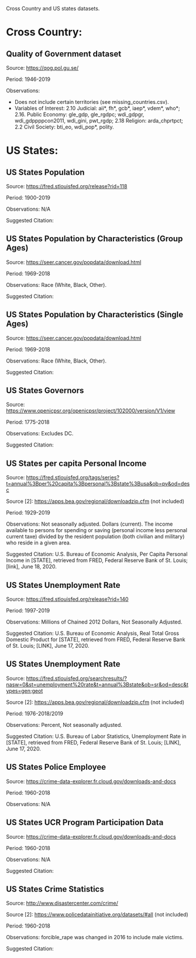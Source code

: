 Cross Country and US states datasets.

# Cross Country:

## Quality of Government dataset 

Source: https://qog.pol.gu.se/

Period: 1946-2019

Observations: 
- Does not include certain territories (see missing_countries.csv).
- Variables of Interest: 
2.10 Judicial: aii*, fh*, gcb*, iaep*, vdem*, who*; 2.16. Public Economy: gle_gdp, gle_rgdpc; wdi_gdpgr, wdi_gdppppcon2011, wdi_gini, pwt_rgdp; 2.18 Religion: arda_chprtpct; 2.2 Civil Society: bti_eo, wdi_pop*, polity.



# US States: 

## US States Population

Source: https://fred.stlouisfed.org/release?rid=118

Period: 1900-2019

Observations: N/A

Suggested Citation:

## US States Population by Characteristics (Group Ages)

Source: https://seer.cancer.gov/popdata/download.html

Period: 1969-2018

Observations: Race (White, Black, Other).

Suggested Citation:

## US States Population by Characteristics (Single Ages)

Source: https://seer.cancer.gov/popdata/download.html

Period: 1969-2018

Observations: Race (White, Black, Other).

Suggested Citation:

## US States Governors

Source: https://www.openicpsr.org/openicpsr/project/102000/version/V1/view

Period: 1775-2018

Observations: Excludes DC. 

Suggested Citation:

## US States per capita Personal Income

Source: https://fred.stlouisfed.org/tags/series?t=annual%3Bper%20capita%3Bpersonal%3Bstate%3Busa&ob=pv&od=desc

Source [2]: https://apps.bea.gov/regional/downloadzip.cfm (not included)

Period: 1929-2019

Observations: Not seasonally adjusted. Dollars (current). The income available to persons for spending or saving (personal income less personal current taxe) divided by the resident population (both civilian and military) who reside in a given area.

Suggested Citation: U.S. Bureau of Economic Analysis, Per Capita Personal Income in [STATE], retrieved from FRED, Federal Reserve Bank of St. Louis; [link], June 18, 2020.

## US States Unemployment Rate

Source: https://fred.stlouisfed.org/release?rid=140

Period: 1997-2019

Observations: Millions of Chained 2012 Dollars, Not Seasonally Adjusted. 

Suggested Citation: U.S. Bureau of Economic Analysis, Real Total Gross Domestic Product for [STATE], retrieved from FRED, Federal Reserve Bank of St. Louis; [LINK], June 17, 2020.


## US States Unemployment Rate

Source: https://fred.stlouisfed.org/searchresults/?nasw=0&st=unemployment%20rate&t=annual%3Bstate&ob=sr&od=desc&types=gen;geot

Source [2]: https://apps.bea.gov/regional/downloadzip.cfm (not included)

Period: 1976-2018/2019

Observations: Percent, Not seasonally adjusted. 

Suggested Citation: U.S. Bureau of Labor Statistics, Unemployment Rate in [STATE], retrieved from FRED, Federal Reserve Bank of St. Louis; [LINK], June 17, 2020.


## US States Police Employee

Source: https://crime-data-explorer.fr.cloud.gov/downloads-and-docs

Period: 1960-2018

Observations: N/A

## US States UCR Program Participation Data

Source: https://crime-data-explorer.fr.cloud.gov/downloads-and-docs

Period: 1960-2018

Observations: N/A

Suggested Citation:

## US States Crime Statistics

Source: http://www.disastercenter.com/crime/

Source [2]: https://www.policedatainitiative.org/datasets/#all (not included)

Period: 1960-2018

Observations: forcible_rape was changed in 2016 to include male victims. 

Suggested Citation:
